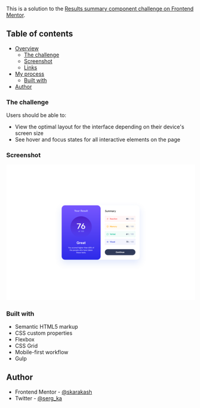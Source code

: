 This is a solution to the [Results summary component challenge on Frontend Mentor](https://www.frontendmentor.io/challenges/results-summary-component-CE_K6s0maV).


## Table of contents

- [Overview](#overview)
  - [The challenge](#the-challenge)
  - [Screenshot](#screenshot)
  - [Links](#links)
- [My process](#my-process)
  - [Built with](#built-with)
- [Author](#author)


### The challenge

Users should be able to:

- View the optimal layout for the interface depending on their device's screen size
- See hover and focus states for all interactive elements on the page

### Screenshot

![](app/assets/images/Screenshot.png)


[//]: # (### Links)
[//]: # (- Solution URL: [Add solution URL here]&#40;https://your-solution-url.com&#41;)
[//]: # (- Live Site URL: [Add live site URL here]&#40;https://your-live-site-url.com&#41;)

### Built with

- Semantic HTML5 markup
- CSS custom properties
- Flexbox
- CSS Grid
- Mobile-first workflow
- Gulp


## Author

- Frontend Mentor - [@skarakash](https://www.frontendmentor.io/profile/skarakash)
- Twitter - [@serg_ka](https://www.twitter.com/serg_ka)

